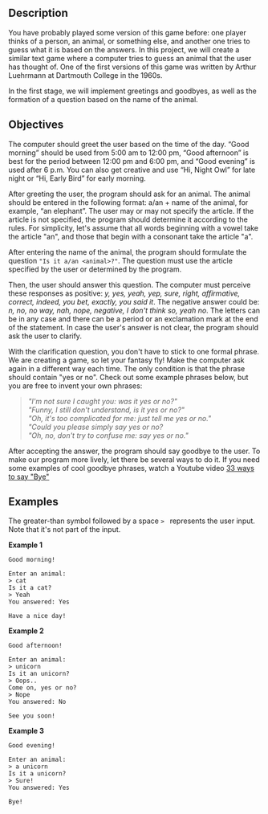 <h2>Description</h2>

<p>You have probably played some version of this game before: one player thinks of a person, an animal, or something else, and another one tries to guess what it is based on the answers. In this project, we will create a similar text game where a computer tries to guess an animal that the user has thought of. One of the first versions of this game was written by Arthur Luehrmann at Dartmouth College in the 1960s.</p>

<p>In the first stage, we will implement greetings and goodbyes, as well as the formation of a question based on the name of the animal.</p>

<h2>Objectives</h2>

<p>The computer should greet the user based on the time of the day. “Good morning” should be used from 5:00 am to 12:00 pm, “Good afternoon” is best for the period between 12:00 pm and 6:00 pm, and “Good evening” is used after 6 p.m. You can also get creative and use “Hi, Night Owl” for late night or “Hi, Early Bird” for early morning.</p>

<p>After greeting the user, the program should ask for an animal. The animal should be entered in the following format: a/an + name of the animal, for example, “an elephant”. The user may or may not specify the article. If the article is not specified, the program should determine it according to the rules. For simplicity, let's assume that all words beginning with a vowel take the article "an", and those that begin with a consonant take the article "a".</p>

<p>After entering the name of the animal, the program should formulate the question <code class="java">"Is it a/an &lt;animal&gt;?"</code>. The question must use the article specified by the user or determined by the program.</p>

<p>Then, the user should answer this question. The computer must perceive these responses as positive: <em>y, yes, yeah, yep, sure, right, affirmative, correct, indeed, you bet, exactly, you said it</em>. The negative answer could be: <em>n, no, no way, nah, nope, negative, I don't think so, yeah no</em>. The letters can be in any case and there can be a period or an exclamation mark at the end of the statement. In case the user's answer is not clear, the program should ask the user to clarify.</p>

<p>With the clarification question, you don't have to stick to one formal phrase. We are creating a game, so let your fantasy fly! Make the computer ask again in a different way each time. The only condition is that the phrase should contain "yes or no". Check out some example phrases below, but you are free to invent your own phrases:</p>

<blockquote>
    <p><em>"I'm not sure I caught you: was it yes or no?"<br>
        "Funny, I still don't understand, is it yes or no?"<br>
        "Oh, it's too complicated for me: just tell me yes or no."<br>
        "Could you please simply say yes or no?<br>
        "Oh, no, don't try to confuse me: say yes or no."</em></p>
</blockquote>

<p>After accepting the answer, the program should say goodbye to the user. To make our program more lively, let there be several ways to do it. If you need some examples of cool goodbye phrases, watch a Youtube video <a target="_blank" href="https://www.youtube.com/watch?v=DKFA5_E9WY8" rel="nofollow noopener noreferrer">33 ways to say "Bye"</a></p>

<h2>Examples</h2>

<p>The greater-than symbol followed by a space <code class="java">&gt; </code> represents the user input. Note that it's not part of the input.</p>

<p><strong>Example 1</strong></p>

<pre><code class="language-no-highlight">Good morning!

Enter an animal:
&gt; cat
Is it a cat?
&gt; Yeah
You answered: Yes

Have a nice day!</code></pre>

<p><strong>Example 2</strong></p>

<pre><code class="language-no-highlight">Good afternoon!

Enter an animal:
&gt; unicorn
Is it an unicorn?
&gt; Oops..
Come on, yes or no?
&gt; Nope
You answered: No

See you soon!</code></pre>

<p><strong>Example 3</strong></p>

<pre><code class="language-no-highlight">Good evening!

Enter an animal:
&gt; a unicorn
Is it a unicorn?
&gt; Sure!
You answered: Yes

Bye!</code></pre>
